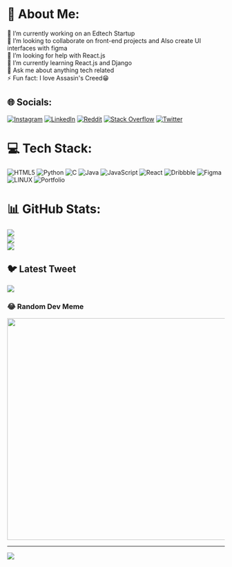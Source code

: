 # 💫 About Me:
🔭 I’m currently working on an Edtech Startup <br>👯 I’m looking to collaborate on front-end projects and Also create UI interfaces with figma <br>🤝 I’m looking for help with React.js<br>🌱 I’m currently learning React.js and Django<br>💬 Ask me about anything tech related<br>⚡ Fun fact: I love Assasin's Creed😁


## 🌐 Socials:
[![Instagram](https://img.shields.io/badge/Instagram-%23E4405F.svg?logo=Instagram&logoColor=white)](https://www.instagram.com/shaba_42) [![LinkedIn](https://img.shields.io/badge/LinkedIn-%230077B5.svg?logo=linkedin&logoColor=white)](https://www.linkedin.com/in/idris-shaaba) [![Reddit](https://img.shields.io/badge/Reddit-%23FF4500.svg?logo=Reddit&logoColor=white)](https://www.reddit.com/u/Rare-Introduction543/?utm_source=share&utm_medium=ios_app&utm_name=iossmf) [![Stack Overflow](https://img.shields.io/badge/-Stackoverflow-FE7A16?logo=stack-overflow&logoColor=white)](https://stackoverflow.com/users/14965228/idris-shaaba) [![Twitter](https://img.shields.io/badge/Twitter-%231DA1F2.svg?logo=Twitter&logoColor=white)](https://www.twitter.com/shaboom42) 

# 💻 Tech Stack:
![HTML5](https://img.shields.io/badge/html5-%23E34F26.svg?style=for-the-badge&logo=html5&logoColor=white) ![Python](https://img.shields.io/badge/python-3670A0?style=for-the-badge&logo=python&logoColor=ffdd54) ![C](https://img.shields.io/badge/c-%2300599C.svg?style=for-the-badge&logo=c&logoColor=white) ![Java](https://img.shields.io/badge/java-%23ED8B00.svg?style=for-the-badge&logo=java&logoColor=white) ![JavaScript](https://img.shields.io/badge/javascript-%23323330.svg?style=for-the-badge&logo=javascript&logoColor=%23F7DF1E) ![React](https://img.shields.io/badge/react-%2320232a.svg?style=for-the-badge&logo=react&logoColor=%2361DAFB) ![Dribbble](https://img.shields.io/badge/Dribbble-EA4C89?style=for-the-badge&logo=dribbble&logoColor=white) 	![Figma](https://img.shields.io/badge/figma-%23F24E1E.svg?style=for-the-badge&logo=figma&logoColor=white) ![LINUX](https://img.shields.io/badge/Linux-FCC624?style=for-the-badge&logo=linux&logoColor=black) ![Portfolio](https://img.shields.io/badge/Portfolio-%23000000.svg?style=for-the-badge&logo=firefox&logoColor=#FF7139)
# 📊 GitHub Stats:
![](https://github-readme-stats.vercel.app/api?username=idrismusa4&theme=dark&hide_border=true&include_all_commits=true&count_private=true)<br/>
![](https://github-readme-streak-stats.herokuapp.com/?user=idrismusa4&theme=dark&hide_border=true)<br/>
![](https://github-readme-stats.vercel.app/api/top-langs/?username=idrismusa4&theme=dark&hide_border=true&include_all_commits=true&count_private=true&layout=compact)

## 🐦 Latest Tweet
[![](https://gtce.itsvg.in/api?username=https://www.twitter.com/shaboom42)](https://github.com/VishwaGauravIn/github-twitter-card-embed)

### 😂 Random Dev Meme
<img src="https://random-memer.herokuapp.com/" width="512px"/>

---
[![](https://visitcount.itsvg.in/api?id=idrismusa4&icon=0&color=1)](https://visitcount.itsvg.in)

<!-- Proudly created with GPRM ( https://gprm.itsvg.in ) -->
